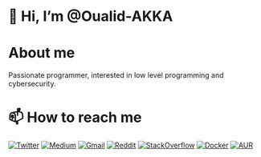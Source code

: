 # 👋 Hi, I’m @Oualid-AKKA
# About me
Passionate programmer, interested in low level programming and cybersecurity.

# 📫 How to reach me
[![Twitter](https://img.shields.io/badge/-@AkkaOualid-1ca0f1?style=flat-square&labelColor=1ca0f1&logo=twitter&logoColor=white&link=https://twitter.com/AkkaOualid)](https://twitter.com/AkkaOualid)
[![Medium](https://img.shields.io/badge/-@akkaoualid-black?style=flat-square&labelColor=black&logo=medium&logoColor=white&link=https://medium.com/@akkaoualid)](https://medium.com/@akkaoualid)
[![Gmail](https://img.shields.io/badge/-@akkaoualid-red?style=flat-square&labelColor=red&logo=gmail&logoColor=white&link=mailto:akkaoualid@gmail.com)](mailto:akkaoualid@gmail.com)
[![Reddit](https://img.shields.io/badge/-@akkaoualid-orange?style=flat-square&labelColor=orange&logo=reddit&logoColor=white&link=https://www.reddit.com/user/akkaoualid)](https://www.reddit.com/user/akkaoualid)
[![StackOverflow](https://img.shields.io/badge/-@akkaoualid-orange?style=flat-square&labelColor=orange&logo=stackoverflow&logoColor=white&link=https://stackoverflow.com/users/18729976/akka-oualid)](https://stackoverflow.com/users/18729976/akka-oualid)
[![Docker](https://img.shields.io/badge/-@akkaoualid-blue?style=flat-square&labelColor=blue&logo=docker&logoColor=white&link=https://hub.docker.com/u/akkaoualid)](https://hub.docker.com/u/akkaoualid)
[![AUR](https://img.shields.io/badge/-@akkaoualid-blue?style=flat-square&labelColor=blue&logo=archlinux&logoColor=white&link=https://aur.archlinux.org/account/akka44)](https://aur.archlinux.org/account/akka44)
